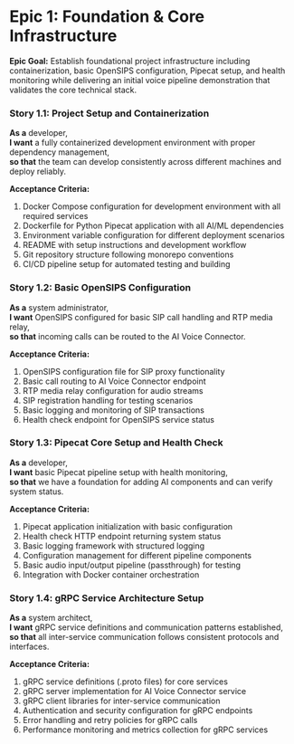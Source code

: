 # Epic 1: Foundation & Core Infrastructure

**Epic Goal:** Establish foundational project infrastructure including containerization, basic OpenSIPS configuration, Pipecat setup, and health monitoring while delivering an initial voice pipeline demonstration that validates the core technical stack.

### Story 1.1: Project Setup and Containerization
**As a** developer,  
**I want** a fully containerized development environment with proper dependency management,  
**so that** the team can develop consistently across different machines and deploy reliably.

**Acceptance Criteria:**
1. Docker Compose configuration for development environment with all required services
2. Dockerfile for Python Pipecat application with all AI/ML dependencies
3. Environment variable configuration for different deployment scenarios
4. README with setup instructions and development workflow
5. Git repository structure following monorepo conventions
6. CI/CD pipeline setup for automated testing and building

### Story 1.2: Basic OpenSIPS Configuration
**As a** system administrator,  
**I want** OpenSIPS configured for basic SIP call handling and RTP media relay,  
**so that** incoming calls can be routed to the AI Voice Connector.

**Acceptance Criteria:**
1. OpenSIPS configuration file for SIP proxy functionality
2. Basic call routing to AI Voice Connector endpoint
3. RTP media relay configuration for audio streams
4. SIP registration handling for testing scenarios
5. Basic logging and monitoring of SIP transactions
6. Health check endpoint for OpenSIPS service status

### Story 1.3: Pipecat Core Setup and Health Check
**As a** developer,  
**I want** basic Pipecat pipeline setup with health monitoring,  
**so that** we have a foundation for adding AI components and can verify system status.

**Acceptance Criteria:**
1. Pipecat application initialization with basic configuration
2. Health check HTTP endpoint returning system status
3. Basic logging framework with structured logging
4. Configuration management for different pipeline components
5. Basic audio input/output pipeline (passthrough) for testing
6. Integration with Docker container orchestration

### Story 1.4: gRPC Service Architecture Setup
**As a** system architect,  
**I want** gRPC service definitions and communication patterns established,  
**so that** all inter-service communication follows consistent protocols and interfaces.

**Acceptance Criteria:**
1. gRPC service definitions (.proto files) for core services
2. gRPC server implementation for AI Voice Connector service
3. gRPC client libraries for inter-service communication
4. Authentication and security configuration for gRPC endpoints
5. Error handling and retry policies for gRPC calls
6. Performance monitoring and metrics collection for gRPC services
